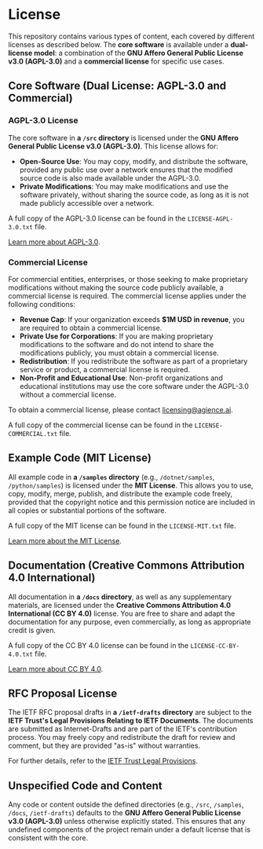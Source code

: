 # License

This repository contains various types of content, each covered by different licenses as described below. The **core software** is available under a **dual-license model**: a combination of the **GNU Affero General Public License v3.0 (AGPL-3.0)** and a **commercial license** for specific use cases.

## Core Software (Dual License: AGPL-3.0 and Commercial)

### AGPL-3.0 License

The core software in **a `/src` directory** is licensed under the **GNU Affero General Public License v3.0 (AGPL-3.0)**. This license allows for:

- **Open-Source Use**: You may copy, modify, and distribute the software, provided any public use over a network ensures that the modified source code is also made available under the AGPL-3.0.
- **Private Modifications**: You may make modifications and use the software privately, without sharing the source code, as long as it is not made publicly accessible over a network.

A full copy of the AGPL-3.0 license can be found in the `LICENSE-AGPL-3.0.txt` file.

[Learn more about AGPL-3.0](https://www.gnu.org/licenses/agpl-3.0.html).

### Commercial License

For commercial entities, enterprises, or those seeking to make proprietary modifications without making the source code publicly available, a commercial license is required. The commercial license applies under the following conditions:

- **Revenue Cap**: If your organization exceeds **$1M USD in revenue**, you are required to obtain a commercial license.
- **Private Use for Corporations**: If you are making proprietary modifications to the software and do not intend to share the modifications publicly, you must obtain a commercial license.
- **Redistribution**: If you redistribute the software as part of a proprietary service or product, a commercial license is required.
- **Non-Profit and Educational Use**: Non-profit organizations and educational institutions may use the core software under the AGPL-3.0 without a commercial license.

To obtain a commercial license, please contact licensing@agience.ai.

A full copy of the commercial license can be found in the `LICENSE-COMMERCIAL.txt` file.

## Example Code (MIT License)

All example code in **a `/samples` directory** (e.g., `/dotnet/samples`, `/python/samples`) is licensed under the **MIT License**. This allows you to use, copy, modify, merge, publish, and distribute the example code freely, provided that the copyright notice and this permission notice are included in all copies or substantial portions of the software.

A full copy of the MIT license can be found in the `LICENSE-MIT.txt` file.

[Learn more about the MIT License](https://opensource.org/licenses/MIT).

## Documentation (Creative Commons Attribution 4.0 International)

All documentation in **a `/docs` directory**, as well as any supplementary materials, are licensed under the **Creative Commons Attribution 4.0 International (CC BY 4.0)** license. You are free to share and adapt the documentation for any purpose, even commercially, as long as appropriate credit is given.

A full copy of the CC BY 4.0 license can be found in the `LICENSE-CC-BY-4.0.txt` file.

[Learn more about CC BY 4.0](https://creativecommons.org/licenses/by/4.0/).

## RFC Proposal License

The IETF RFC proposal drafts in **a `/ietf-drafts` directory** are subject to the **IETF Trust's Legal Provisions Relating to IETF Documents**. The documents are submitted as Internet-Drafts and are part of the IETF's contribution process. You may freely copy and redistribute the draft for review and comment, but they are provided "as-is" without warranties.

For further details, refer to the [IETF Trust Legal Provisions](https://trustee.ietf.org/license-info/).

## Unspecified Code and Content

Any code or content outside the defined directories (e.g., `/src`, `/samples`, `/docs`, `/ietf-drafts`) defaults to the **GNU Affero General Public License v3.0 (AGPL-3.0)** unless otherwise explicitly stated. This ensures that any undefined components of the project remain under a default license that is consistent with the core.
